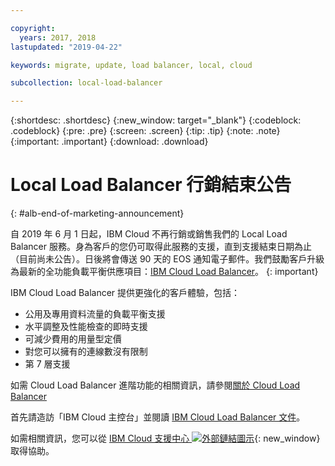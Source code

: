 ```yaml
---

copyright:
  years: 2017, 2018
lastupdated: "2019-04-22"

keywords: migrate, update, load balancer, local, cloud

subcollection: local-load-balancer

---
```


{:shortdesc: .shortdesc}
{:new_window: target="_blank"}
{:codeblock: .codeblock}
{:pre: .pre}
{:screen: .screen}
{:tip: .tip}
{:note: .note}
{:important: .important}
{:download: .download}

# Local Load Balancer 行銷結束公告
{: #alb-end-of-marketing-announcement}

自 2019 年 6 月 1 日起，IBM Cloud 不再行銷或銷售我們的 Local Load Balancer 服務。身為客戶的您仍可取得此服務的支援，直到支援結束日期為止（目前尚未公告）。日後將會傳送 90 天的 EOS 通知電子郵件。我們鼓勵客戶升級為最新的全功能負載平衡供應項目：[IBM Cloud Load Balancer](/docs/infrastructure/loadbalancer-service?topic=loadbalancer-service-getting-started)。
{: important}

IBM Cloud Load Balancer 提供更強化的客戶體驗，包括：

* 公用及專用資料流量的負載平衡支援
* 水平調整及性能檢查的即時支援
* 可減少費用的用量型定價
* 對您可以擁有的連線數沒有限制
* 第 7 層支援

如需 Cloud Load Balancer 進階功能的相關資訊，請參閱[關於 Cloud Load Balancer](/docs/infrastructure/loadbalancer-service?topic=loadbalancer-service-about-ibm-cloud-load-balancer)

首先請造訪「IBM Cloud 主控台」並閱讀 [IBM Cloud Load Balancer 文件](/docs/infrastructure/loadbalancer-service?topic=loadbalancer-service-getting-started)。

如需相關資訊，您可以從 [IBM Cloud 支援中心 ![外部鏈結圖示](../../icons/launch-glyph.svg "外部鏈結圖示")](https://www.ibm.com/cloud/support){: new_window} 取得協助。
